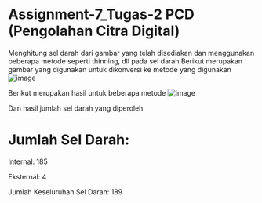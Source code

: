 # Assignment-7_Tugas-2 PCD (Pengolahan Citra Digital)

Menghitung sel darah dari gambar yang telah disediakan dan menggunakan beberapa metode seperti thinning, dll pada sel darah
Berikut merupakan gambar yang digunakan untuk dikonversi ke metode yang digunakan
![image](https://github.com/user-attachments/assets/9cc921b2-b92b-4557-8f62-e06ed338753b)

Berikut merupakan hasil untuk beberapa metode
![image](https://github.com/user-attachments/assets/bae02c74-b178-4fa4-8f71-bfb7b52be154)

Dan hasil jumlah sel darah yang diperoleh
# Jumlah Sel Darah: 
Internal: 185

Eksternal: 4

Jumlah Keseluruhan Sel Darah: 189
